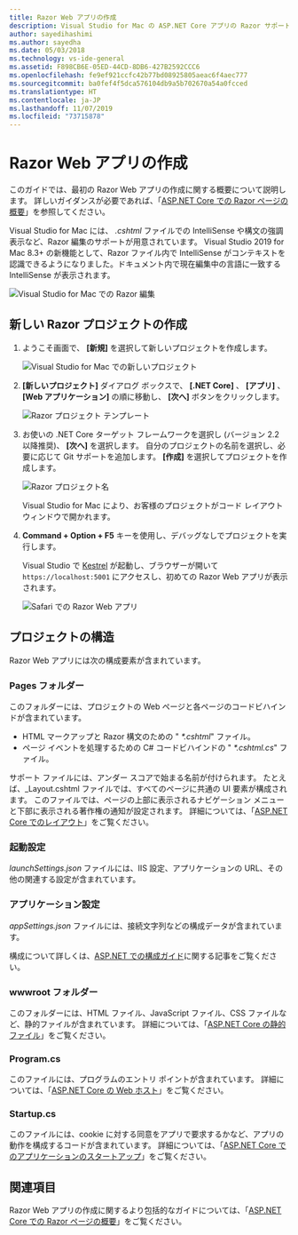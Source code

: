 ```yaml
---
title: Razor Web アプリの作成
description: Visual Studio for Mac の ASP.NET Core アプリの Razor サポートに関する情報を提供します。
author: sayedihashimi
ms.author: sayedha
ms.date: 05/03/2018
ms.technology: vs-ide-general
ms.assetid: F898CB6E-05ED-44CD-8DB6-427B2592CCC6
ms.openlocfilehash: fe9ef921ccfc42b77bd08925805aeac6f4aec777
ms.sourcegitcommit: ba0fef4f5dca576104db9a5b702670a54a0fcced
ms.translationtype: HT
ms.contentlocale: ja-JP
ms.lasthandoff: 11/07/2019
ms.locfileid: "73715878"
---
```

# <a name="create-razor-web-apps"></a>Razor Web アプリの作成

このガイドでは、最初の Razor Web アプリの作成に関する概要について説明します。 詳しいガイダンスが必要であれば、「[ASP.NET Core での Razor ページの概要](/aspnet/core/razor-pages/index)」を参照してください。

Visual Studio for Mac には、 *.cshtml* ファイルでの IntelliSense や構文の強調表示など、Razor 編集のサポートが用意されています。 Visual Studio 2019 for Mac 8.3+ の新機能として、Razor ファイル内で IntelliSense がコンテキストを認識できるようになりました。ドキュメント内で現在編集中の言語に一致する IntelliSense が表示されます。

![Visual Studio for Mac での Razor 編集](media/razor-2019.png)

## <a name="creating-a-new-razor-project"></a>新しい Razor プロジェクトの作成

1. ようこそ画面で、 **[新規]** を選択して新しいプロジェクトを作成します。

   ![Visual Studio for Mac での新しいプロジェクト](media/razor-new.png)
1. **[新しいプロジェクト]** ダイアログ ボックスで、 **[.NET Core]** 、 **[アプリ]** 、 **[Web アプリケーション]** の順に移動し、 **[次へ]** ボタンをクリックします。

   ![Razor プロジェクト テンプレート](media/razor-new-project1.png)
1. お使いの .NET Core ターゲット フレームワークを選択し (バージョン 2.2 以降推奨)、 **[次へ]** を選択します。 自分のプロジェクトの名前を選択し、必要に応じて Git サポートを追加します。 **[作成]** を選択してプロジェクトを作成します。

   ![Razor プロジェクト名](media/razor-new-project2.png)

   Visual Studio for Mac により、お客様のプロジェクトがコード レイアウト ウィンドウで開かれます。
1. **Command + Option + F5** キーを使用し、デバッグなしでプロジェクトを実行します。

   Visual Studio で [Kestrel](/aspnet/core/fundamentals/servers/kestrel) が起動し、ブラウザーが開いて `https://localhost:5001` にアクセスし、初めての Razor Web アプリが表示されます。

   ![Safari での Razor Web アプリ](media/razor-webapp.png)

## <a name="project-anatomy"></a>プロジェクトの構造

Razor Web アプリには次の構成要素が含まれています。

### <a name="pages-folder"></a>Pages フォルダー

このフォルダーには、プロジェクトの Web ページと各ページのコードビハインドが含まれています。
   - HTML マークアップと Razor 構文のための " *\*.cshtml*" ファイル。
   - ページ イベントを処理するための C# コードビハインドの " *\*.cshtml.cs*" ファイル。

サポート ファイルには、アンダー スコアで始まる名前が付けられます。 たとえば、_Layout.cshtml ファイルでは、すべてのページに共通の UI 要素が構成されます。 このファイルでは、ページの上部に表示されるナビゲーション メニューと下部に表示される著作権の通知が設定されます。 詳細については、「[ASP.NET Core でのレイアウト](/aspnet/core/mvc/views/layout)」をご覧ください。

### <a name="launch-settings"></a>起動設定

*launchSettings.json* ファイルには、IIS 設定、アプリケーションの URL、その他の関連する設定が含まれています。

### <a name="app-settings"></a>アプリケーション設定

*appSettings.json* ファイルには、接続文字列などの構成データが含まれています。

構成について詳しくは、[ASP.NET での構成ガイド](/aspnet/core/fundamentals/configuration/index)に関する記事をご覧ください。

### <a name="wwwroot-folder"></a>wwwroot フォルダー

このフォルダーには、HTML ファイル、JavaScript ファイル、CSS ファイルなど、静的ファイルが含まれています。 詳細については、「[ASP.NET Core の静的ファイル](/aspnet/core/fundamentals/static-files)」をご覧ください。

### <a name="programcs"></a>Program.cs

このファイルには、プログラムのエントリ ポイントが含まれています。 詳細については、「[ASP.NET Core の Web ホスト](/aspnet/core/fundamentals/host/web-host)」をご覧ください。

### <a name="startupcs"></a>Startup.cs

このファイルには、cookie に対する同意をアプリで要求するかなど、アプリの動作を構成するコードが含まれています。 詳細については、「[ASP.NET Core でのアプリケーションのスタートアップ](/aspnet/core/fundamentals/startup)」をご覧ください。

## <a name="see-also"></a>関連項目

Razor Web アプリの作成に関するより包括的なガイドについては、「[ASP.NET Core での Razor ページの概要](/aspnet/core/razor-pages/index)」をご覧ください。
